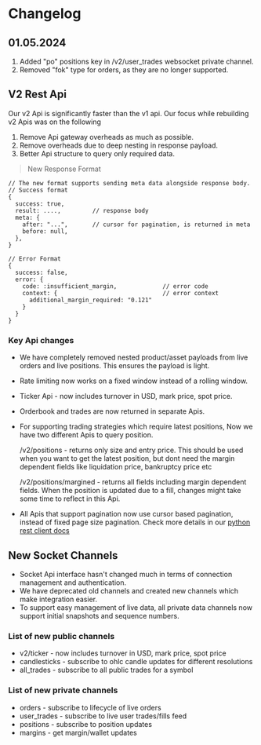 # Changelog

## 01.05.2024
1. Added "po" positions key in /v2/user_trades websocket private channel.
2. Removed "fok" type for orders, as they are no longer supported.


## V2 Rest Api
Our v2 Api is significantly faster than the v1 api. Our focus while rebuilding v2 Apis was on the following

1. Remove Api gateway overheads as much as possible.
2. Remove overheads due to deep nesting in response payload.
3. Better Api structure to query only required data.

> New Response Format

```
// The new format supports sending meta data alongside response body. 
// Success format
{
  success: true,
  result: ....,         // response body
  meta: {
    after: "...",       // cursor for pagination, is returned in meta
    before: null,
  },
}

// Error Format
{
  success: false,
  error: {
    code: :insufficient_margin,             // error code
    context: {                              // error context
      additional_margin_required: "0.121"
    }
  }
}
```

### Key Api changes
- We have completely removed nested product/asset payloads from live orders and live positions. This ensures the payload is light.
- Rate limiting now works on a fixed window instead of a rolling window.
- Ticker Api - now includes turnover in USD, mark price, spot price.
- Orderbook and trades are now returned in separate Apis.
- For supporting trading strategies which require latest positions, Now we have two different Apis to query position. 
  
  /v2/positions - returns only size and entry price. This should be used when you want to get the latest position, but dont need the margin dependent fields like liquidation price, bankruptcy price etc

  /v2/positions/margined - returns all fields including margin dependent fields. When the position is updated due to a fill, changes might take some time to reflect in this Api.

- All Apis that support pagination now use cursor based pagination, instead of fixed page size pagination. Check more details in our [python rest client docs](https://github.com/delta-exchange/python-rest-client)


## New Socket Channels
- Socket Api interface hasn't changed much in terms of connection management and authentication. 
- We have deprecated old channels and created new channels which make integration easier. 
- To support easy management of live data, all private data channels now support initial snapshots and sequence numbers.

### List of new public channels
- v2/ticker - now includes turnover in USD, mark price, spot price
- candlesticks - subscribe to ohlc candle updates for different resolutions
- all_trades - subscribe to all public trades for a symbol

### List of new private channels
- orders - subscribe to lifecycle of live orders
- user_trades - subscribe to live user trades/fills feed
- positions - subscribe to position updates
- margins - get margin/wallet updates